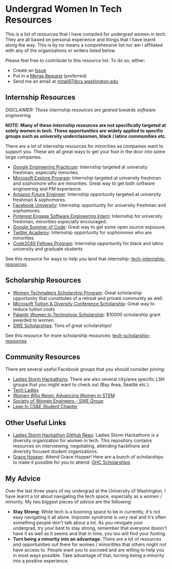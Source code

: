 # Undergrad Women In Tech Resources

This is a list of resources that I have compiled for undergrad women in tech.  They are all based on personal experience and things that I have learnt along the way.  This is by no means a comprehensive list nor am I affiliated with any of the organizations or writers listed below.

Please feel free to contribute to this resource list.  To do so, either:

* Create an [Issue](https://github.com/mitalipalekar/tech-internship-resources/issues)
* Put in a [Merge Request](https://github.com/mitalipalekar/tech-internship-resources/pulls) (preferred)
* Send me an email at <mitali97@cs.washington.edu>

## Internship Resources

_DISCLAIMER: These internship resources are geared towards software engineering._

**NOTE: Many of these internship resources are not specifically targeted at solely women in tech.  These opportunities are widely applied to specific groups such as university underclassmen, black / latinx communities etc.**

There are a lot of internship resources for minorities as companies want to support you. These are all great ways to get your foot in the door into some large companies.

* [Google Engineering Practicum](https://careers.google.com/jobs/results/5688825462194176-engineering-practicum-intern-summer-2019/): Internship targeted at university freshman, especially minorites.
* [Microsoft Explore Program](https://careers.microsoft.com/us/en/usexploremicrosoftprogram): Internship targeted at university freshman and sophomore who are minorities.  Great way to get both software engineering and PM experience.
* [Amazon Future Engineer](https://www.amazonfutureengineer.com/): Internship opportunity targeted at university freshman & sophomores.
* [Facebook University](https://www.facebook.com/careers/FBUEngineering): Internship opportunity for university freshman and sophomores.
* [Pinterest Engage Software Engineering Intern](https://www.velvetjobs.com/job-posting/pinterest-engage-software-engineer-intern-520807): Internship for university freshman, minorities especially encouraged.
* [Google Summer of Code](https://summerofcode.withgoogle.com/archive/): Great way to get some open source exposure.
* [Twitter Academy](https://careers.twitter.com/content/dam/careers-twitter/university/UR%20Programs_2019.pdf): Internship opportunity for sophomores who are minorities
* [Code2040 Fellows Program](http://www.code2040.org/fellows-program): Internship opportunity for black and latinx university and graduate students

See this resource for ways to help you land that internship: [tech-internship-resources](https://github.com/mitalipalekar/tech-internship-resources).

## Scholarship Resources

* [Women Techmakers Scholarship Program](https://www.womentechmakers.com/scholars): Great scholarship opportunity that constitutes of a retreat and private community as well.
* [Microsoft Tuition & Diversity Conference Scholarship](https://careers.microsoft.com/us/en/usscholarshipprogram): Great way to reduce tuition costs
* [Palantir Women In Technology Scholarship](https://www.palantir.com/students/scholarship/wit-north-america/): $10000 scholarship grant awarded to women.
* [SWE Scholarships](http://societyofwomenengineers.swe.org/swe-scholarships): Tons of great scholarships!

See this resource for more scholarship resources: [tech-scholarship-resources](https://github.com/mitalipalekar/tech-scholarship-resources).

## Community Resources

There are several useful Facebook groups that you should consider joining:

* [Ladies Storm Hackathons](https://www.facebook.com/groups/LadiesStormHackathons): There are also several city/area specific LSH groups that you might want to check out (Bay Area, Seattle etc.). 
* [Tech Ladies](https://www.facebook.com/groups/techladies)
* [Women Who Reign: Advancing Women In STEM](https://www.facebook.com/groups/ReigningIt)
* [Society of Women Engineers - SWE Group](https://www.facebook.com/groups/441763142924061)
* [Lean In CS&E Student Chapter](https://www.facebook.com/groups/leanincsestudents)

## Other Useful Links

* [Ladies Storm Hackathon GitHub Repo](https://github.com/Ladies-Storm-Hackathons/Resources): Ladies Storm Hackathons is a diversity organization for women in tech.  This repository contains resources on interviewing, negotiating, attending hackthons and diversity focused student organizations.
* [Grace Hopper](https://ghc.anitab.org/): Attend Grace Hopper! Here are a bunch of scholarships to make it possible for you to attend: [GHC Scholarships](https://github.com/Ladies-Storm-Hackathons/GHC-Scholarships)


## My Advice

Over the last three years of my undergrad at the University of Washington, I have learnt a lot about navigating the tech space, especially as a women / minority.  My two biggest pieces of advice are the following:

* **Stay Strong**: While tech is a booming space to be in currently, it's not easy navigating it all alone.  Imposter syndrome is _very_ real and it's often something people don't talk about a lot. As you nevigate your undergrad, try your best to stay strong, remember that everyone doesn't have it as well as it seems and that in time, you too will find your footing.
* **Turn being a minority into an advantage**: There are a lot of resources and opportunities out there for women / minoritites that others might not have access to.  People want you to succeed and are willing to help you in most ways possible.  Take advantage of that, turning being a minority into a positive experience.